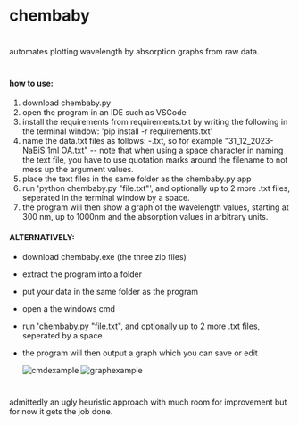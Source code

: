 # chembaby

#

automates plotting wavelength by absorption graphs from raw data.

#

#### how to use:

1. download chembaby.py 
2. open the program in an IDE such as VSCode
3. install the requirements from requirements.txt by writing the following in the terminal window: 'pip install -r requirements.txt'
4. name the data.txt files as follows: <something>-<label name for the graph>.txt, so for example "31_12_2023-NaBiS 1ml OA.txt" -- note that when using a space character in naming the text file, you have to use quotation marks around the filename to not mess up the argument values.
5. place the text files in the same folder as the chembaby.py app
6. run 'python chembaby.py "file.txt"', and optionally up to 2 more .txt files, seperated in the terminal window by a space.
7. the program will then show a graph of the wavelength values, starting at 300 nm, up to 1000nm and the absorption values in arbitrary units.
  
#### ALTERNATIVELY:
  
* download chembaby.exe (the three zip files)
* extract the program into a folder
* put your data in the same folder as the program
* open a the windows cmd
* run 'chembaby.py "file.txt", and optionally up to 2 more .txt files, seperated by a space
* the program will then output a graph which you can save or edit
  
  ![cmdexample](https://i.imgur.com/CuUdf3z.png)
  ![graphexample](https://i.imgur.com/mVAuGA0.png)
#

admittedly an ugly heuristic approach with much room for improvement but for now it gets the job done.
